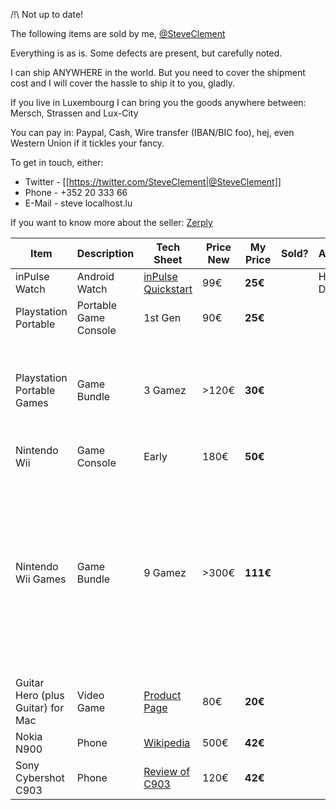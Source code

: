 /!\ Not up to date!

The following items are sold by me, [@SteveClement](https://twitter.com/SteveClement)

Everything is as is. Some defects are present, but carefully noted.

I can ship ANYWHERE in the world. But you need to cover the shipment cost and I will cover the hassle to ship it to you, gladly.

If you live in Luxembourg I can bring you the goods anywhere between: Mersch, Strassen and Lux-City

You can pay in: Paypal, Cash, Wire transfer (IBAN/BIC foo), hej, even Western Union if it tickles your fancy.

To get in touch, either:

 * Twitter - [[https://twitter.com/SteveClement|@SteveClement]]
 * Phone   - +352 20 333 66
 * E-Mail  - steve <atdt> localhost.lu

If you want to know more about the seller: [Zerply](http://zerply.com/SteveClement)

|Item |Description |Tech Sheet |Price New |My Price |Sold? |Availability |Notes |
|-----|------------|-----------|----------|---------|------|-------------|------|
|inPulse Watch |Android Watch |[inPulse Quickstart](http://www.getinpulse.com/quickstart) |99€ |**25€** | |Hackable Device |
|Playstation Portable |Portable Game Console |1st Gen |90€ |**25€** | | |
|Playstation Portable Games |Game Bundle |3 Gamez |>120€ |**30€** | | |Dark Mirror, Castlevania The Dracula X Chronicles, Vampire Chronicles |
|Nintendo Wii |Game Console |Early |180€ |**50€** | | |
|Nintendo Wii Games |Game Bundle |9 Gamez |>300€ |**111€** | | |Resident Evil, Wii Sports, Alone in the Dark, Mercury Meltdown Revolution, Wii Fit, The Legend of Zelda Twillight Princess, TLoZ Skyward Sword |
|Guitar Hero (plus Guitar) for Mac |Video Game |[Product Page](http://www.aspyr.com/product/info/85) |80€ |**20€** | | |
|Nokia N900 |Phone |[Wikipedia](https://en.wikipedia.org/wiki/Nokia_N900) |500€ |**42€** | | | |
|Sony Cybershot C903 |Phone |[Review of C903](http://www.trustedreviews.com/Sony-Ericsson-Cyber-shot-C903_Mobile-Phone_review) |120€ |**42€** |
